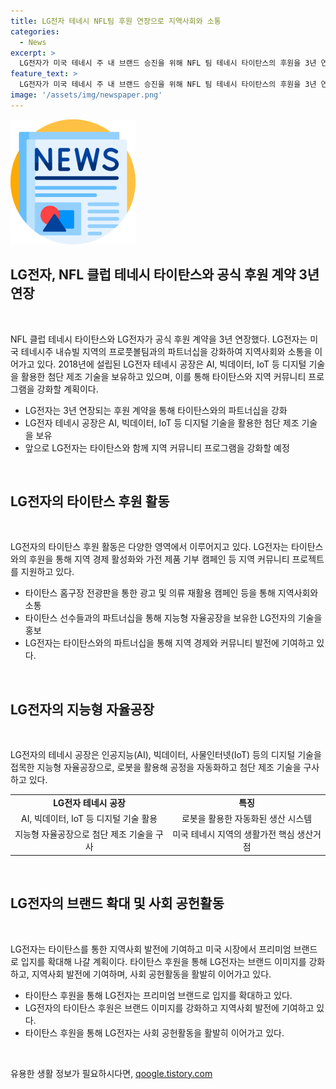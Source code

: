 ```yaml
---
title: LG전자 테네시 NFL팀 후원 연장으로 지역사회와 소통
categories:
  - News
excerpt: >
  LG전자가 미국 테네시 주 내 브랜드 승진을 위해 NFL 팀 테네시 타이탄스의 후원을 3년 연장했다. 또한, 타이탄스 선수들과 지역 경제 발전을 위한 가전 제품 기부 등 지역사회 프로그램을 강화할 예정이다. LG전자는 세탁기 공장을 통해 최신 디지털 기술과 지능형 자율공장을 구축하며 미국 시장에서 프리미엄 브랜드로 입지를 강화한다.
feature_text: >
  LG전자가 미국 테네시 주 내 브랜드 승진을 위해 NFL 팀 테네시 타이탄스의 후원을 3년 연장했다. 또한, 타이탄스 선수들과 지역 경제 발전을 위한 가전 제품 기부 등 지역사회 프로그램을 강화할 예정이다. LG전자는 세탁기 공장을 통해 최신 디지털 기술과 지능형 자율공장을 구축하며 미국 시장에서 프리미엄 브랜드로 입지를 강화한다.
image: '/assets/img/newspaper.png'
---
```


<p><img src="/assets/img/newspaper.png" alt="kimp 속보" /></p>

<h2 data-ke-size="size26">LG전자, NFL 클럽 테네시 타이탄스와 공식 후원 계약 3년 연장</h2>

<p data-ke-size="size16">&nbsp;</p>

<p>NFL 클럽 테네시 타이탄스와 LG전자가 공식 후원 계약을 3년 연장했다. LG전자는 미국 테네시주 내슈빌 지역의 프로풋볼팀과의 파트너십을 강화하여 지역사회와 소통을 이어가고 있다. 2018년에 설립된 LG전자 테네시 공장은 AI, 빅데이터, IoT 등 디지털 기술을 활용한 첨단 제조 기술을 보유하고 있으며, 이를 통해 타이탄스와 지역 커뮤니티 프로그램을 강화할 계획이다.</p>

<ul>
<li>LG전자는 3년 연장되는 후원 계약을 통해 타이탄스와의 파트너십을 강화</li>
<li>LG전자 테네시 공장은 AI, 빅데이터, IoT 등 디지털 기술을 활용한 첨단 제조 기술을 보유</li>
<li>앞으로 LG전자는 타이탄스와 함께 지역 커뮤니티 프로그램을 강화할 예정</li>
</ul>

<p data-ke-size="size16">&nbsp;</p>

<h2 data-ke-size="size24">LG전자의 타이탄스 후원 활동</h2>

<p data-ke-size="size16">&nbsp;</p>

<p>LG전자의 타이탄스 후원 활동은 다양한 영역에서 이루어지고 있다. LG전자는 타이탄스와의 후원을 통해 지역 경제 활성화와 가전 제품 기부 캠페인 등 지역 커뮤니티 프로젝트를 지원하고 있다.</p>

<ul>
<li>타이탄스 홈구장 전광판을 통한 광고 및 의류 재활용 캠페인 등을 통해 지역사회와 소통</li>
<li>타이탄스 선수들과의 파트너십을 통해 지능형 자율공장을 보유한 LG전자의 기술을 홍보</li>
<li>LG전자는 타이탄스와의 파트너십을 통해 지역 경제와 커뮤니티 발전에 기여하고 있다.</li>
</ul>

<p data-ke-size="size16">&nbsp;</p>

<h2 data-ke-size="size24">LG전자의 지능형 자율공장</h2>

<p data-ke-size="size16">&nbsp;</p>

<p>LG전자의 테네시 공장은 인공지능(AI), 빅데이터, 사물인터넷(IoT) 등의 디지털 기술을 접목한 지능형 자율공장으로, 로봇을 활용해 공정을 자동화하고 첨단 제조 기술을 구사하고 있다.</p>

<table>
<tbody>
<tr>
<td style="text-align: center; height: 17px;"><b>LG전자 테네시 공장</b></td>
<td style="text-align: center; height: 17px;"><b>특징</b></td>
</tr>
<tr>
<td style="text-align: center; height: 17px;">AI, 빅데이터, IoT 등 디지털 기술 활용</td>
<td style="text-align: center; height: 17px;">로봇을 활용한 자동화된 생산 시스템</td>
</tr>
<tr>
<td style="text-align: center; height: 17px;">지능형 자율공장으로 첨단 제조 기술을 구사</td>
<td style="text-align: center; height: 17px;">미국 테네시 지역의 생활가전 핵심 생산거점</td>
</tr>
</tbody>
</table>

<p data-ke-size="size16">&nbsp;</p>

<h2 data-ke-size="size24">LG전자의 브랜드 확대 및 사회 공헌활동</h2>

<p data-ke-size="size16">&nbsp;</p>

<p>LG전자는 타이탄스를 통한 지역사회 발전에 기여하고 미국 시장에서 프리미엄 브랜드로 입지를 확대해 나갈 계획이다. 타이탄스 후원을 통해 LG전자는 브랜드 이미지를 강화하고, 지역사회 발전에 기여하며, 사회 공헌활동을 활발히 이어가고 있다.</p>

<ul>
<li>타이탄스 후원을 통해 LG전자는 프리미엄 브랜드로 입지를 확대하고 있다.</li>
<li>LG전자의 타이탄스 후원은 브랜드 이미지를 강화하고 지역사회 발전에 기여하고 있다.</li>
<li>타이탄스 후원을 통해 LG전자는 사회 공헌활동을 활발히 이어가고 있다.</li>
</ul>

<p data-ke-size="size16">&nbsp;</p>
유용한 생활 정보가 필요하시다면, <a href="https://qoogle.tistory.com" rel="dofollow">qoogle.tistory.com</a>


